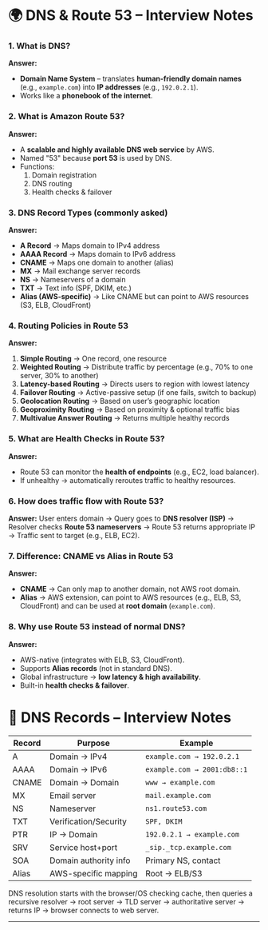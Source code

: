 # 🌍 DNS & Route 53 – Interview Notes
### 1. What is **DNS**?
**Answer:**
* **Domain Name System** – translates **human-friendly domain names** (e.g., `example.com`) into **IP addresses** (e.g., `192.0.2.1`).
* Works like a **phonebook of the internet**.
### 2. What is **Amazon Route 53**?
**Answer:**
* A **scalable and highly available DNS web service** by AWS.
* Named "53" because **port 53** is used by DNS.
* Functions:
  1. Domain registration
  2. DNS routing
  3. Health checks & failover
### 3. **DNS Record Types** (commonly asked)
**Answer:**
* **A Record** → Maps domain to IPv4 address
* **AAAA Record** → Maps domain to IPv6 address
* **CNAME** → Maps one domain to another (alias)
* **MX** → Mail exchange server records
* **NS** → Nameservers of a domain
* **TXT** → Text info (SPF, DKIM, etc.)
* **Alias (AWS-specific)** → Like CNAME but can point to AWS resources (S3, ELB, CloudFront)
### 4. **Routing Policies in Route 53**
**Answer:**
1. **Simple Routing** → One record, one resource
2. **Weighted Routing** → Distribute traffic by percentage (e.g., 70% to one server, 30% to another)
3. **Latency-based Routing** → Directs users to region with lowest latency
4. **Failover Routing** → Active-passive setup (if one fails, switch to backup)
5. **Geolocation Routing** → Based on user’s geographic location
6. **Geoproximity Routing** → Based on proximity & optional traffic bias
7. **Multivalue Answer Routing** → Returns multiple healthy records
### 5. What are **Health Checks** in Route 53?
**Answer:**
* Route 53 can monitor the **health of endpoints** (e.g., EC2, load balancer).
* If unhealthy → automatically reroutes traffic to healthy resources.
### 6. How does traffic flow with Route 53?
**Answer:**
User enters domain → Query goes to **DNS resolver (ISP)** → Resolver checks **Route 53 nameservers** → Route 53 returns appropriate IP → Traffic sent to target (e.g., ELB, EC2).
### 7. Difference: **CNAME vs Alias in Route 53**
**Answer:**
* **CNAME** → Can only map to another domain, not AWS root domain.
* **Alias** → AWS extension, can point to AWS resources (e.g., ELB, S3, CloudFront) and can be used at **root domain** (`example.com`).
### 8. Why use Route 53 instead of normal DNS?
**Answer:**
* AWS-native (integrates with ELB, S3, CloudFront).
* Supports **Alias records** (not in standard DNS).
* Global infrastructure → **low latency & high availability**.
* Built-in **health checks & failover**.


# 📌 DNS Records – Interview Notes

| Record | Purpose               | Example                     |
| ------ | --------------------- | --------------------------- |
| A      | Domain → IPv4         | `example.com → 192.0.2.1`   |
| AAAA   | Domain → IPv6         | `example.com → 2001:db8::1` |
| CNAME  | Domain → Domain       | `www → example.com`         |
| MX     | Email server          | `mail.example.com`          |
| NS     | Nameserver            | `ns1.route53.com`           |
| TXT    | Verification/Security | `SPF, DKIM`                 |
| PTR    | IP → Domain           | `192.0.2.1 → example.com`   |
| SRV    | Service host+port     | `_sip._tcp.example.com`     |
| SOA    | Domain authority info | Primary NS, contact         |
| Alias  | AWS-specific mapping  | Root → ELB/S3               |

DNS resolution starts with the browser/OS checking cache, then queries a recursive resolver → root server → TLD server → authoritative server → returns IP → browser connects to web server.

---

